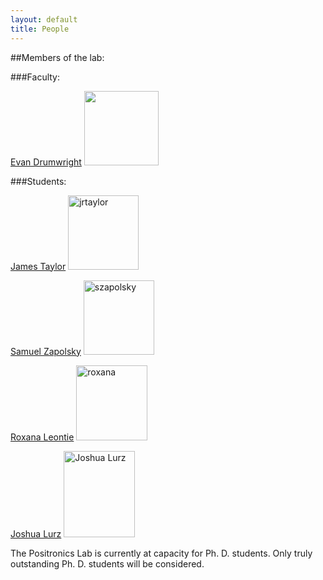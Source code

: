 ```yaml
---
layout: default
title: People
---
```


##Members of the lab:

###Faculty:

[Evan Drumwright](http://robotics.gwu.edu/~drum)
<img class="headShot" src="assets/imgs/evan-color2.jpg" alt="" height="119" />

###Students:

[James Taylor](http://robotics.gwu.edu/~james)
<img class="headShot" src="http://robotics.gwu.edu/~james/wp-content/uploads/2014/06/profile.png" alt="jrtaylor" width="113" height="119" />

[Samuel Zapolsky](http://samzapo.github.io/)
<img class="headShot" src="http://robotics.gwu.edu/positronics/wp-content/uploads/2013/08/cropped-970272_10151540372311409_1255555815_n.jpg" alt="szapolsky" width="113" height="119" />

[Roxana Leontie](http://robotics.gwu.edu/positronics/?page_id=65)
<img class="headShot" src="http://robotics.gwu.edu/positronics/wp-content/uploads/2013/08/roxana_pic.jpg" alt="roxana" width="114" height="120" />

[Joshua Lurz](http://robotics.gwu.edu/positronics/?page_id=69)
<img class="alignnone  wp-image-147" src="http://robotics.gwu.edu/positronics/wp-content/uploads/2013/08/josh_at_harpers.jpg" alt="Joshua Lurz" width="114" height="138" />

The Positronics Lab is currently at capacity for Ph. D. students. Only truly outstanding Ph. D. students will be considered.

